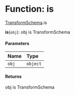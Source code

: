 # Function: is

[TransformSchema](/auto-docs/playground-react/modules/TransformSchema.md).is

**is**(`obj`): obj is TransformSchema

#### Parameters

| Name | Type |
| :------ | :------ |
| `obj` | `object` |

#### Returns

obj is TransformSchema
